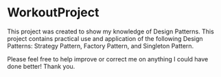 # WorkoutProject
This project was created to show my knowledge of Design Patterns. This project contains practical use and application of the following Design Patterns: Strategy Pattern, Factory Pattern, and Singleton Pattern. 


Please feel free to help improve or correct me on anything I could have done better!
Thank you.
